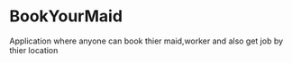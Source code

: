 # BookYourMaid
Application where anyone can book thier maid,worker and also get job by thier location
